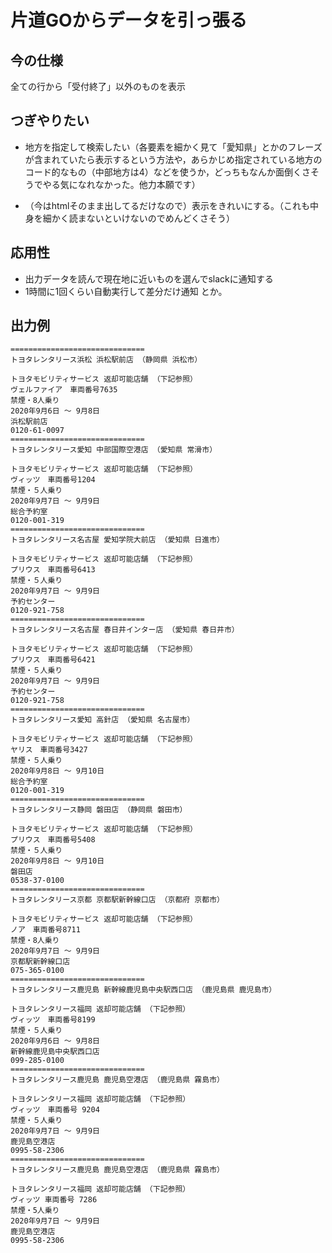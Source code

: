 # 片道GOからデータを引っ張る

## 今の仕様
全ての行から「受付終了」以外のものを表示

## つぎやりたい
* 地方を指定して検索したい（各要素を細かく見て「愛知県」とかのフレーズが含まれていたら表示するという方法や，あらかじめ指定されている地方のコード的なもの（中部地方は4）などを使うか，どっちもなんか面倒くさそうでやる気になれなかった。他力本願です）

* （今はhtmlそのまま出してるだけなので）表示をきれいにする。（これも中身を細かく読まないといけないのでめんどくさそう）

## 応用性
* 出力データを読んで現在地に近いものを選んでslackに通知する
* 1時間に1回くらい自動実行して差分だけ通知
とか。

## 出力例
```
==============================
トヨタレンタリース浜松 浜松駅前店 （静岡県 浜松市）

トヨタモビリティサービス 返却可能店舗 （下記参照）
ヴェルファイア　車両番号7635
禁煙・8人乗り
2020年9月6日 ～ 9月8日
浜松駅前店
0120-61-0097
==============================
トヨタレンタリース愛知 中部国際空港店 （愛知県 常滑市）

トヨタモビリティサービス 返却可能店舗 （下記参照）
ヴィッツ　車両番号1204
禁煙・５人乗り
2020年9月7日 ～ 9月9日
総合予約室
0120-001-319
==============================
トヨタレンタリース名古屋 愛知学院大前店 （愛知県 日進市）

トヨタモビリティサービス 返却可能店舗 （下記参照）
プリウス　車両番号6413
禁煙・５人乗り
2020年9月7日 ～ 9月9日
予約センター
0120-921-758
==============================
トヨタレンタリース名古屋 春日井インター店 （愛知県 春日井市）

トヨタモビリティサービス 返却可能店舗 （下記参照）
プリウス　車両番号6421
禁煙・５人乗り
2020年9月7日 ～ 9月9日
予約センター
0120-921-758
==============================
トヨタレンタリース愛知 高針店 （愛知県 名古屋市）

トヨタモビリティサービス 返却可能店舗 （下記参照）
ヤリス　車両番号3427
禁煙・５人乗り
2020年9月8日 ～ 9月10日
総合予約室
0120-001-319
==============================
トヨタレンタリース静岡 磐田店 （静岡県 磐田市）

トヨタモビリティサービス 返却可能店舗 （下記参照）
プリウス　車両番号5408
禁煙・５人乗り
2020年9月8日 ～ 9月10日
磐田店
0538-37-0100
==============================
トヨタレンタリース京都 京都駅新幹線口店 （京都府 京都市）

トヨタモビリティサービス 返却可能店舗 （下記参照）
ノア　車両番号8711
禁煙・8人乗り
2020年9月7日 ～ 9月9日
京都駅新幹線口店
075-365-0100
==============================
トヨタレンタリース鹿児島 新幹線鹿児島中央駅西口店 （鹿児島県 鹿児島市）

トヨタレンタリース福岡 返却可能店舗 （下記参照）
ヴィッツ　車両番号8199
禁煙・５人乗り
2020年9月6日 ～ 9月8日
新幹線鹿児島中央駅西口店
099-285-0100
==============================
トヨタレンタリース鹿児島 鹿児島空港店 （鹿児島県 霧島市）

トヨタレンタリース福岡 返却可能店舗 （下記参照）
ヴィッツ　車両番号 9204
禁煙・５人乗り
2020年9月7日 ～ 9月9日
鹿児島空港店
0995-58-2306
==============================
トヨタレンタリース鹿児島 鹿児島空港店 （鹿児島県 霧島市）

トヨタレンタリース福岡 返却可能店舗 （下記参照）
ヴィッツ 車両番号 7286
禁煙・5人乗り
2020年9月7日 ～ 9月9日
鹿児島空港店
0995-58-2306
```

